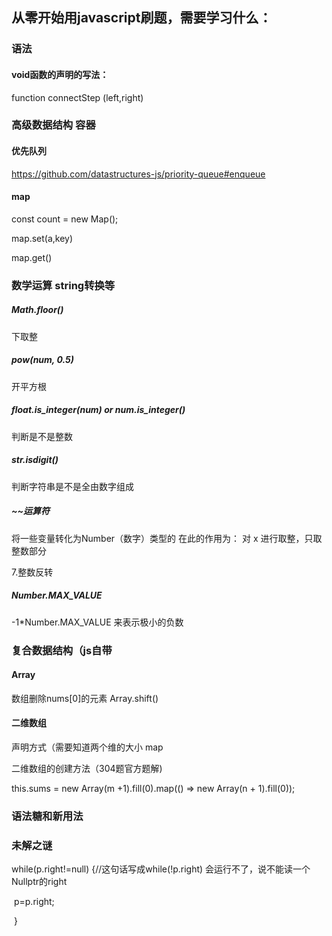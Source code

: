 ## 从零开始用javascript刷题，需要学习什么：

### 语法

#### void函数的声明的写法：

function connectStep (left,right) 

### 高级数据结构 容器

#### 优先队列

<https://github.com/datastructures-js/priority-queue#enqueue>

#### map

const count = new Map();  

map.set(a,key)  

map.get()

### 数学运算 string转换等

##### Math.floor()

下取整    

##### pow(num, 0.5)

开平方根     

##### float.is_integer(num) or num.is_integer()

判断是不是整数   

##### str.isdigit()

判断字符串是不是全由数字组成

##### ~~运算符 

将一些变量转化为Number（数字）类型的  在此的作用为： 对 x 进行取整，只取整数部分

7.整数反转

##### Number.MAX_VALUE

-1*Number.MAX_VALUE 来表示极小的负数

### 复合数据结构（js自带

#### Array

数组删除nums[0]的元素  Array.shift()

#### 二维数组

声明方式（需要知道两个维的大小 map 

二维数组的创建方法（304题官方题解) 

this.sums = new Array(m +1).fill(0).map(() => new Array(n + 1).fill(0));

### 语法糖和新用法

### 未解之谜

while(p.right!=null) {//这句话写成while(!p.right) 会运行不了，说不能读一个Nullptr的right

​        p=p.right;

​    }






